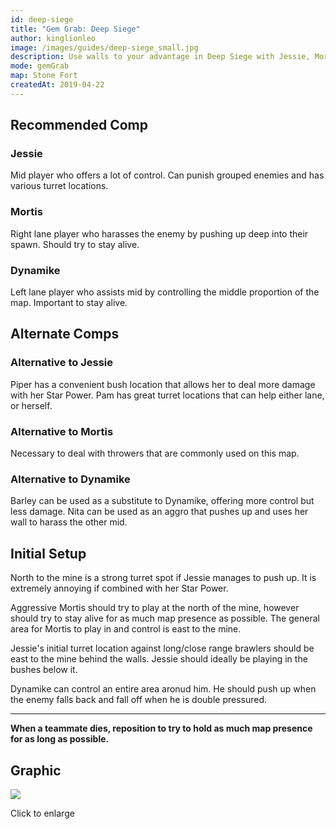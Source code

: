 ```yaml
---
id: deep-siege
title: "Gem Grab: Deep Siege"
author: kinglionleo
image: /images/guides/deep-siege_small.jpg
description: Use walls to your advantage in Deep Siege with Jessie, Mortis and Dynamike.
mode: gemGrab
map: Stone Fort
createdAt: 2019-04-22
---
```


Recommended Comp
---

### Jessie

<media-img path="/brawlers/jessie/avatar" size="96" clazz="h-16 float-right p-2"></media-img>

Mid player who offers a lot of control. Can punish grouped enemies and has various turret locations.

### Mortis

<media-img path="/brawlers/mortis/avatar" size="96" clazz="h-16 float-right p-2"></media-img>

Right lane player who harasses the enemy by pushing up deep into their spawn. Should try to stay alive.

### Dynamike

<media-img path="/brawlers/dynamike/avatar" size="96" clazz="h-16 float-right p-2"></media-img>

Left lane player who assists mid by controlling the middle proportion of the map. Important to stay alive.

Alternate Comps
---

### Alternative to Jessie

<media-img path="/brawlers/pam/avatar" size="60" clazz="h-10 float-right p-1"></media-img>

<media-img path="/brawlers/piper/avatar" size="60" clazz="h-10 float-right p-1"></media-img>

Piper has a convenient bush location that allows her to deal more damage with her Star Power.
Pam has great turret locations that can help either lane, or herself.

### Alternative to Mortis

Necessary to deal with throwers that are commonly used on this map.

### Alternative to Dynamike

<media-img path="/brawlers/barley/avatar" size="60" clazz="h-10 float-right p-1"></media-img>

<media-img path="/brawlers/nita/avatar" size="60" clazz="h-10 float-right p-1"></media-img>

Barley can be used as a substitute to Dynamike, offering more control but less damage.
Nita can be used as an aggro that pushes up and uses her wall to harass the other mid.

Initial Setup
---

North to the mine is a strong turret spot if Jessie manages to push up. It is extremely annoying if combined with her Star Power.

Aggressive Mortis should try to play at the north of the mine, however should try to stay alive for as much map presence as possible. The general area for Mortis to play in and control is east to the mine.

Jessie's initial turret location against long/close range brawlers should be east to the mine behind the walls. Jessie should ideally be playing in the bushes below it.

Dynamike can control an entire area aronud him. He should push up when the enemy falls back and fall off when he is double pressured.

---

**When a teammate dies, reposition to try to hold as much map presence for as long as possible.**

Graphic
---

<img class="lightbox" src="/images/guides/deep-siege.jpg">

Click to enlarge
